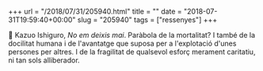 +++
url = "/2018/07/31/205940.html"
title = ""
date = "2018-07-31T19:59:40+00:00"
slug = "205940"
tags = ["ressenyes"]
+++

📖 Kazuo Ishiguro, *No em deixis mai*. Paràbola de la mortalitat? I també de la docilitat humana i de l'avantatge que suposa per a l'explotació d'unes persones per altres. I de la fragilitat de qualsevol esforç merament caritatiu, ni tan sols alliberador.
